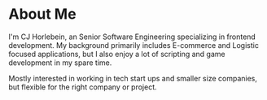 # About Me

I'm CJ Horlebein, an Senior Software Engineering specializing in frontend development. My background primarily includes E-commerce and Logistic focused applications, but I also enjoy a lot of scripting and game development in my spare time.

Mostly interested in working in tech start ups and smaller size companies, but flexible for the right company or project.
<!-- 
# Skills
<table>
  <link
    rel="stylesheet"
    type="text/css"
    href="https://cdn.jsdelivr.net/gh/devicons/devicon@latest/devicon.min.css"
  />
	<style>
		i {
			font-size: 48px;
			margin: 8px;
		}
		.tooltip {
			position: relative;
			display: inline-block;
		}
		.tooltip .tooltiptext {
			background-color: black;
			border-radius: 12px;
			color: #fff;
			padding: 12px;
			position: absolute;
			text-align: center;
			visibility: hidden;
			width: 120px;
			z-index: 1;
		}
		.tooltip:hover .tooltiptext {
			visibility: visible;
		}
	</style>
  <tbody>
    <tr>
      <td>Front End</td>
      <td>
        <div class="tooltip"><i class="devicon-bootstrap-plain colored" ></i><span class="tooltiptext">Bootstrap</span></div>
        <div class="tooltip"><i class="devicon-axios-plain colored" /></i><span class="tooltiptext">Axios</span></div>
        <div class="tooltip"><i class="devicon-gatsby-plain colored" /></i><span class="tooltiptext">Gatsby</span></div>
        <div class="tooltip"><i class="devicon-css3-plain colored" /></i><span class="tooltiptext">Css3</span></div>
        <div class="tooltip"><i class="devicon-react-plain colored" /></i><span class="tooltiptext">ReactJS</span></div>
        <div class="tooltip"><i class="devicon-reactrouter-plain colored" /></i><span class="tooltiptext">React Router</span></div>
        <div class="tooltip"><i class="devicon-javascript-plain colored colored" /></i><span class="tooltiptext">javascript</span></div>
        <div class="tooltip"><i class="devicon-tailwindcss-plain colored" /></i><span class="tooltiptext">Tailwind css</span></div>
        <div class="tooltip"><i class="devicon-svelte-plain colored" /></i><span class="tooltiptext">Svelte</span></div>
        <div class="tooltip"><i class="devicon-storybook-plain colored" /></i><span class="tooltiptext">Storybook</span></div>
        <div class="tooltip"><i class="devicon-sass-plain colored" /></i><span class="tooltiptext">Sass</span></div>
        <div class="tooltip"><i class="devicon-redux-plain colored" /></i><span class="tooltiptext">Redux.JS</span></div>
        <div class="tooltip"><i class="devicon-solidjs-plain colored" /></i><span class="tooltiptext">Solid.JS</span></div>
        <div class="tooltip"><i class="devicon-materialui-plain colored" /></i><span class="tooltiptext">MaterialIO</span></div>
        <div class="tooltip"><i class="devicon-typescript-plain colored" /></i><span class="tooltiptext">Typescript</span></div>
      </td>
    </tr>
    <tr>
      <td>Packages / Utilities</td>
      <td>
        <div class="tooltip"><i class="devicon-eslint-plain colored" /></i><span class="tooltiptext">Eslint</span></div>
        <div class="tooltip"><i class="devicon-git-plain colored" /></i><span class="tooltiptext">Git</span></div>
        <div class="tooltip"><i class="devicon-github-plain colored" /></i><span class="tooltiptext">Github</span></div>
        <div class="tooltip"><i class="devicon-gitlab-plain colored" /></i><span class="tooltiptext">Gitlab</span></div>
        <div class="tooltip"><i class="devicon-npm-plain colored" /></i><span class="tooltiptext">npm</span></div>
        <div class="tooltip"><i class="devicon-yarn-plain colored" /></i><span class="tooltiptext">Yarn</span></div>
        <div class="tooltip"><i class="devicon-json-plain colored" /></i><span class="tooltiptext">JSON</span></div>
        <div class="tooltip"><i class="devicon-yaml-plain colored" /></i><span class="tooltiptext">YAML</span></div>
        <div class="tooltip"><i class="devicon-lodash-plain colored" /></i><span class="tooltiptext">Lodash</span></div>
        <div class="tooltip"><i class="devicon-markdown-plain colored" /></i><span class="tooltiptext">Markdown</span></div>
        <div class="tooltip"><i class="devicon-neovim-plain colored" /></i><span class="tooltiptext">Neovim</span></div>
        <div class="tooltip"><i class="devicon-nodemon-plain colored" /></i><span class="tooltiptext">Nodemon</span></div>
        <div class="tooltip"><i class="devicon-oauth-plain colored" /></i><span class="tooltiptext">OAuth</span></div>
      </td>
    </tr>
    <tr>
      <td>Tools / Platforms</td>
      <td>
        <div class="tooltip"><i class="devicon-ubuntu-plain colored" /></i><span class="tooltiptext">Ubuntu</span></div>
        <div class="tooltip"><i class="devicon-apple-plain colored" /></i><span class="tooltiptext">Apple</span></div>
        <div class="tooltip"><i class="devicon-windows11-plain colored" /></i><span class="tooltiptext">Windows 11</span></div>
        <div class="tooltip"><i class="devicon-figma-plain colored" /></i><span class="tooltiptext">Figma</span></div>
        <div class="tooltip"><i class="devicon-firefox-plain colored" /></i><span class="tooltiptext">Firefox</span></div>
        <div class="tooltip"><i class="devicon-chrome-plain colored" /></i><span class="tooltiptext">Chrome</span></div>
        <div class="tooltip"><i class="devicon-intellij-plain colored" /></i><span class="tooltiptext">IntelliJ</span></div>
        <div class="tooltip"><i class="devicon-vscode-plain colored" /></i><span class="tooltiptext">VS Code</span></div>
        <div class="tooltip"><i class="devicon-trello-plain colored" /></i><span class="tooltiptext">Trello</span></div>
        <div class="tooltip"><i class="devicon-jira-plain colored" /></i><span class="tooltiptext">Jira</span></div>
        <div class="tooltip"><i class="devicon-slack-plain colored" /></i><span class="tooltiptext">Slack</span></div>
        <div class="tooltip"><i class="devicon-salesforce-plain colored" /></i><span class="tooltiptext">Salesforce</span></div>
        <div class="tooltip"><i class="devicon-vercel-plain colored" /></i><span class="tooltiptext">Vercel</span></div>
        <div class="tooltip"><i class="devicon-postman-plain colored" /></i><span class="tooltiptext">Postman</span></div>
        <div class="tooltip"><i class="devicon-okta-plain colored" /></i><span class="tooltiptext">Okta</span></div>
        <div class="tooltip"><i class="devicon-notion-plain colored" /></i><span class="tooltiptext">Notion</span></div>
      </td>
    </tr>
    <tr>
      <td>Database / Back End</td>
      <td>
        <div class="tooltip"><i class="devicon-amazonwebservices-plain colored" /></i><span class="tooltiptext">Amazon AWS</span></div>
        <div class="tooltip"><i class="devicon-graphql-plain colored" /></i><span class="tooltiptext">GraphQA</span></div>
        <div class="tooltip"><i class="devicon-nodejs-plain colored" /></i><span class="tooltiptext">NodeJS</span></div>
        <div class="tooltip"><i class="devicon-mysql-plain colored" /></i><span class="tooltiptext">MySQL</span></div>
        <div class="tooltip"><i class="devicon-postgresql-plain colored" /></i><span class="tooltiptext">PostgreSQL</span></div>
        <div class="tooltip"><i class="devicon-prisma-plain colored" /></i><span class="tooltiptext">Prisma</span></div>
        <div class="tooltip"><i class="devicon-python-plain colored" /></i><span class="tooltiptext">Python</span></div>
        <div class="tooltip"><i class="devicon-swagger-plain colored" /></i><span class="tooltiptext">Swagger</span></div>
        <div class="tooltip"><i class="devicon-webpack-plain colored" /></i><span class="tooltiptext">Webpack</span></div>
        <div class="tooltip"><i class="devicon-circleci-plain colored" /></i><span class="tooltiptext">Circleci</span></div>
        <div class="tooltip"><i class="devicon-jenkins-plain colored" /></i><span class="tooltiptext">Jenkins</span></div>
        <div class="tooltip"><i class="devicon-bun-plain colored" /></i><span class="tooltiptext">Bun</span></div>
        <div class="tooltip"><i class="devicon-vite-plain colored" /></i><span class="tooltiptext">Vite</span></div>
        <div class="tooltip"><i class="devicon-heroku-plain colored" /></i><span class="tooltiptext">Heroku</span></div>
      </td>
    </tr>
    <tr>
      <td>Deployment / Testing</td>
      <td>
        <div class="tooltip"><i class="devicon-codecov-plain colored" /></i><span class="tooltiptext">Codecov</span></div>
        <div class="tooltip"><i class="devicon-jest-plain colored" /></i><span class="tooltiptext">Jest</span></div>
        <div class="tooltip"><i class="devicon-vitest-plain colored" /></i><span class="tooltiptext">Vitest</span></div>
        <div class="tooltip"><i class="devicon-cypressio-plain colored" /></i><span class="tooltiptext">Cypress.io</span></div>
      </td>
    </tr>
    <tr>
      <td>Hobbies</td>
			<td>
        <div class="tooltip"><i class="devicon-arduino-plain colored" /></i><span class="tooltiptext">Arduino</span></div>
        <div class="tooltip"><i class="devicon-discordjs-plain colored" /></i><span class="tooltiptext">DiscordJS</span></div>
        <div class="tooltip"><i class="devicon-electron-plain colored" /></i><span class="tooltiptext">Electron</span></div>
        <div class="tooltip"><i class="devicon-tauri-plain colored" /></i><span class="tooltiptext">Tauri</span></div>
        <div class="tooltip"><i class="devicon-godot-plain colored" /></i><span class="tooltiptext">Godot</span></div>
        <div class="tooltip"><i class="devicon-raspberrypi-plain colored" /></i><span class="tooltiptext">Raspberry PI</span></div>
      </td>
    </tr>
  </tbody>
</table> -->
